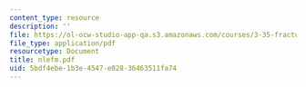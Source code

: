 ```yaml
---
content_type: resource
description: ''
file: https://ol-ocw-studio-app-qa.s3.amazonaws.com/courses/3-35-fracture-and-fatigue-fall-2003/5bdf4ebe1b3e4547e02836463511fa74_nlefm.pdf
file_type: application/pdf
resourcetype: Document
title: nlefm.pdf
uid: 5bdf4ebe-1b3e-4547-e028-36463511fa74
---
```

